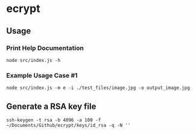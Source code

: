 # ecrypt

## Usage

### Print Help Documentation

`node src/index.js -h`

### Example Usage Case #1

`node src/index.js -m e -i ./test_files/image.jpg -o output_image.jpg`

## Generate a RSA key file

`ssh-keygen -t rsa -b 4096 -a 100 -f ~/Documents/Github/ecrypt/keys/id_rsa -q -N ''`